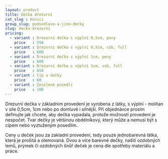 ```yaml
---
layout: product
title: Dečka drezurní
cat_slug : konici
group_slug: podsedlove-a-jine-decky
slug: decka-drezurni
pricing:
  - variant : Drezurní dečka s výplní 0,5cm, pony
    price   : 550
  - variant : Drezurní dečka s výplní 0,5cm, cob, full
    price   : 600
  - variant : Drezurní dečka s výplní 1cm, pony
    price   : 600
  - variant : Drezurní dečka s výplní 1cm, cob, full
    price   : 650
  - variant : Cíp u dečky
    price   : 60
  - variant : Zesílené posedlí
    price   : 100
---
```


Drezurní dečka v základním provedení je vyrobena z látky, s výplní - molitan v síle 0,5cm, 1cm nebo po domluvě i silnější.
Při objednávce prosím definujte jak chcete, aby dečka vypadala, protože možností provedení je nespočet.
Tvar dečky je většinou obdélníkový, který může a nemusí být s cípem nebo vyztuženým posedlím.

Ceny u deček jsou za zakladní provedení, tedy pouze jednobarevná látka, která je prošitá a olemovaná.
Dvou a více barevné dečky, našití ozdobných lemů, prýmek či ozdobných šnůř deček je cena dle spotřeby materiálu a práce.

